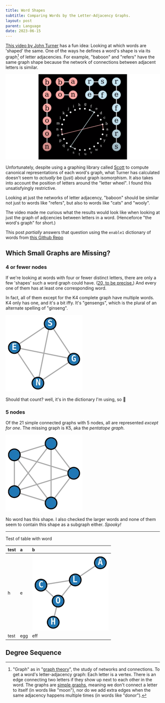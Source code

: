 ```yaml
---
title: Word Shapes
subtitle: Comparing Words by the Letter-Adjacency Graphs.
layout: post
parent: Language
date: 2023-06-15
---
```


[This video by John Turner](https://www.youtube.com/watch?v=4uFahk0cuZU)
has a fun idea:
Looking at which words are 'shaped' the same. 
One of the ways he defines a word's shape is via its graph[^graphtheory] of letter adjacencies.
For example, "baboon" and "refers" have the same graph shape
because the network of connections between adjacent letters is similar.

[^graphtheory]: "Graph" as in "[graph theory](https://www.britannica.com/topic/graph-theory)", the study of networks and connections. To get a word's letter-adjacency graph: Each letter is a vertex. There is an edge connecting two letters if they show up next to each other in the word. The graphs are [simple graphs](https://mathworld.wolfram.com/SimpleGraph.html), meaning we don't connect a letter to itself (in words like "moon"), nor do we add extra edges when the same adjacency happens multiple times (in words like "donor").
<!--https://math.libretexts.org/Bookshelves/Combinatorics_and_Discrete_Mathematics/Combinatorics_and_Graph_Theory_(Guichard)/05%3A_Graph_Theory/5.01%3A_The_Basics_of_Graph_Theory-->



![Editted screenshot of John Turner's video, showing how 'baboon' and 'refers' have the same graph.](wordshapes/letterWheelExample.png)

Unfortunately, despite using a graphing library called [Scott](https://github.com/theplatypus/scott) to compute canonical representations of each word's graph, 
what Turner has calculated doesn't seem to *actually* be (just) about graph isomorphism.
It also takes into account the position of letters around the "letter wheel".
I found this unsatisfyingly restrictive. 

Looking at just the networks of letter adjacency, "baboon" should be similar not just to words like 
"refers", 
but also to words like "cats" and "wooly".

The video made me curious what the results would look like when 
looking at just the graph of adjcencies between letters in a word.
(Henceforce "the word's graph" for short.)

This post *partially* answers that question
using the `enable1` dictionary of words from [this Github Repo](https://github.com/dolph/dictionary)

## Which Small Graphs are Missing?

### 4 or fewer nodes

<!--## Words With Only A Few Distinct Letters-->

If we're looking at words with four or fewer distinct letters,
there are only a few 'shapes' such a word graph could have.
([20, to be precise.](https://mathworld.wolfram.com/ConnectedGraph.html)) 
And every one of them has at least one corresponding word.

In fact, all of them except for the K4 complete graph have multiple words.
K4 only has one, and it's a bit iffy.
It's "gensengs", which is the plural of an alternate spelling of "ginseng".

![](wordshapes/img/words/gensengs.webp)

Should that count? well, it's in the dictionary I'm using, so 🤷

<!--TODO: image of all the graphs-->
<!--TODO: longest such word-->

### 5 nodes

Of the 21 simple connected graphs with 5 nodes, 
all are represented *except for one*.
The missing graph is K5, aka the *pentatope graph*.

![](wordshapes/img/K5.webp)

No word has this shape.
I also checked the larger words and none of them seem to contain this shape as a subgraph either.
*Spooky!*




----


Test of table with word


<style>
    main table img {
        max-width: 50px;
    }
</style>

| test | a | b |
|:--|:--|:--|
| h | e | <img src="wordshapes/img/words/alcohol.webp"> |
| test | egg | eff |





## Degree Sequence









